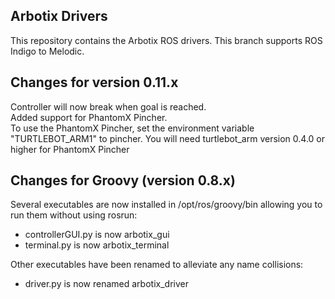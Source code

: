 ## Arbotix Drivers

This repository contains the Arbotix ROS drivers. This branch supports ROS Indigo to Melodic.

## Changes for version 0.11.x
Controller will now break when goal is reached.  
Added support for PhantomX Pincher.   
   To use the PhantomX Pincher, set the environment variable "TURTLEBOT_ARM1" to pincher. You will need turtlebot_arm version 0.4.0 or higher for PhantomX Pincher 

## Changes for Groovy (version 0.8.x)

Several executables are now installed in /opt/ros/groovy/bin allowing you to run them without using rosrun:
 * controllerGUI.py is now arbotix_gui
 * terminal.py is now arbotix_terminal

Other executables have been renamed to alleviate any name collisions:
 * driver.py is now renamed arbotix_driver

